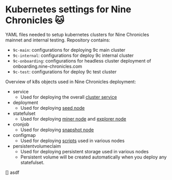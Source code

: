 # Kubernetes settings for Nine Chronicles 🐱

YAML files needed to setup kubernetes clusters for Nine Chronicles mainnet and internal testing. Repository contains:

- `9c-main`: configurations for deploying 9c main cluster
- `9c-internal`: configurations for deploy 9c internal cluster
- `9c-onboarding`: configurations for headless cluster deployment of onboarding.nine-chronicles.com
- `9c-test`: configurations for deploy 9c test cluster


Overview of k8s objects used in Nine Chronicles deployment:
- service
  - Used for deploying the overall [cluster service](https://github.com/planetarium/9c-k8s-config/blob/master/9c-main/service.yaml)
- deployment
  - Used for deploying [seed node](https://github.com/planetarium/9c-k8s-config/blob/master/9c-main/seed-deployment-1.yaml)
- statefulset
  - Used for deploying [miner node](https://github.com/planetarium/9c-k8s-config/blob/master/9c-main/miner-1.yaml) and [explorer node](https://github.com/planetarium/9c-k8s-config/blob/master/9c-main/explorer.yaml)
- cronjob
  - Used for deploying [snapshot node](https://github.com/planetarium/9c-k8s-config/blob/master/9c-main/snapshot.yaml)
- configmap
  - Used for deploying [scripts](https://github.com/planetarium/9c-k8s-config/blob/master/9c-main/configmap.yaml) used in various nodes
- persistentvolumeclaim
  - Used for deploying persistent storage used in various nodes
  - Persistent volume will be created automatically when you deploy any statefulset.

[]
asdf


